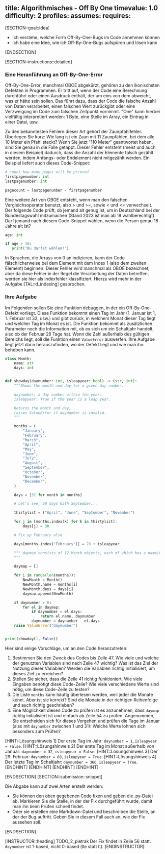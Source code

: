 title: Algorithmisches - Off By One
timevalue: 1.0
difficulty: 2
profiles:
assumes:
requires:
---
[SECTION::goal::idea]

- Ich verstehe, welche Form Off-By-One-Bugs im Code annehmen können
- Ich habe eine Idee, wie ich Off-By-One-Bugs aufspüren und lösen kann

[ENDSECTION]

[SECTION::instructions::detailed]

### Eine Heranführung an Off-By-One-Error

Off-By-One-Error, manchmal OBOE abgekürzt, gehören zu den ikonischsten Defekten in Programmen.
Er tritt auf, wenn der Code eine Berechnung durchführt 
oder einen Ausdruck enthält, der um eins von dem abweicht, was er hätte sein sollen. 
Das führt dazu, dass der Code die falsche Anzahl von Daten verarbeitet, 
einen falschen Wert zurückgibt oder eine Verzweigung im Code zum falschen Zeitpunkt vornimmt.
"One" kann hierbei vielfältig interpretiert werden: 1 Byte, eine Stelle im Array, ein Eintrag in einer Datei, usw.

Zu den bekanntesten Fehlern dieser Art gehört der Zaunpfahlfehler.
Überlegen Sie kurz:
Wie lang ist ein Zaun mit 11 Zaunpfählen, bei dem alle 10 Meter ein Pfahl steckt?
Wenn Sie jetzt "110 Meter" geantwortet haben, sind Sie genau in die Falle getappt. 
Dieser Fehler entsteht (meist und auch in diesem Beispiel) dadurch,
dass die Anzahl der Elemente falsch gezählt werden, 
indem Anfangs- oder Endelement nicht mitgezählt werden.
Ein Beispiel liefert auch dieses Code-Snippet:

```python
# count how many pages will be printed
firstpagenumber: int 
lastpagenumber: int

pagecount = lastpagenumber - firstpagenumber
```

Eine weitere Art von OBOE entsteht, wenn man den falschen Vergleichsoperator benutzt,
also > und >=, sowie < und <= verwechselt.
Der folgende Code prüft, ob jemand alt genug ist, um in Deutschland bei der Bundestagswahl mitzumachen
(Stand 2023 ist man ab 18 wahlberechtigt).
Darf jemand nach diesem Code-Snippet wählen, wenn die Person genau 18 Jahre alt ist?

```python
age: int

if age > 18:
   print("Du darfst wählen!")
```

In Sprachen, die Arrays von 0 an indizieren, 
kann der Code fälschlicherweise bei dem Element mit dem Index 1 (also dem zweiten Element) beginnen. 
Dieser Fehler wird manchmal als OBOE bezeichnet, 
aber da diese Fehler in der Regel die Verarbeitung der Daten betreffen, 
werden sie hier als Indexfehler klassifiziert.
Hierzu wird mehr in der Aufgabe [TAL::d_indexing] gesprochen.


### Ihre Aufgabe

Im Folgenden sollen Sie eine Funktion debuggen, in der ein Off-By-One-Defekt vorliegt.
Diese Funktion bekommt einen Tag im Jahr (1. Januar ist 1, 1. Februar ist 32, usw.) 
und gibt zurück, in welchem Monat dieser Tag liegt und welcher Tag im Monat es ist.
Die Funktion bekommt als zusätzlichen Parameter noch die Information mit, 
ob es sich um ein Schaltjahr handelt, also ob der Februar 29 Tage hat.
Wenn die Zahl außerhalb des gültigen Bereichs liegt, soll die Funktion einen `ValueError` auswerfen.
Ihre Aufgabe liegt jetzt darin herauszufinden, wo der Defekt liegt und wie man ihn beheben kann.

```python
class Month:
    name: str
    days: int


def showday(daynumber: int, isleapyear: bool) -> (str, int):
    """Shows the month and day for a given day number.

    daynumber: a day number within the year.
    isleapyear: True if the year is a leap year.

    Returns the month and day,
    raises ValueError if daynumber is invalid.
    """

    months = (
        "January",
        "February",
        "March",
        "April",
        "May",
        "June",
        "July",
        "August",
        "September",
        "October",
        "November",
        "December",
    )

    days = [31 for month in months]

    # Let's see, 30 days hath September...

    thirtylist = ("April", "June", "September", "November")

    for j in [months.index(k) for k in thirtylist]:
        days[j] = 30

    # Fix up February also

    days[months.index("February")] = 28 + isleapyear

    """ daymap consists of 12 Month objects, each of which has a name/days pair in it
    """

    daymap = []

    for i in range(len(months)):
        NewMonth = Month()
        NewMonth.name = months[i]
        NewMonth.days = days[i]
        daymap.append(NewMonth)

    if daynumber > 0:
        for el in daymap:
            if daynumber < el.days:
                return el.name, daynumber
            daynumber = daynumber - el.days
    raise ValueError("daynumber")


print(showday(1, False))

```

Hier sind einige Vorschläge, um an den Code heranzutreten:

1. Bestimmen Sie den Zweck des Codes bis Zeile 47. 
   Wie viele und welche der genutzten Variablen sind nach Zeile 47 wichtig?
   Was ist das Ziel der Nutzung dieser Variablen?
   Werden die Variablen richtig initialisiert, um dieses Ziel zu erreichen?
2. Stellen Sie sicher, dass die Zeile 41 richtig funktioniert.
   Wie viele Eingaben benötigt diese Code-Zeile?
   Wie viele verschiedene Werte sind nötig, um diese Code-Zeile zu testen?
3. Die Liste `months` kann häufig überlesen werden, weil jeder die Monate kennt.
   Aber ist sie korrekt?
   Sind die Monate in der richtigen Reihenfolge und auch richtig geschrieben?
4. Eine Möglichkeit diesen Code zu prüfen ist es anzunehmen, 
   dass `daymap` richtig initialisiert ist und einfach ab Zeile 54 zu prüfen.
   Angenommen, Sie entscheiden sich für dieses Vorgehen und prüfen die Tage im Januar
   (also mit `daynumber` zwischen 1 und 31): 
   Welche Werte lohnen sich besonders zum Prüfen?

[HINT::Lösungshinweis 1]
Der erste Tag im Jahr: `daynumber = 1`, `isleapyear = False`.
[HINT::Lösungshinweis 2]
Der erste Tag im Monat außerhalb von Januar: `daynumber = 32`, `isleapyear = False`.
[HINT::Lösungshinweis 3]
Der 29. Februar: `daynumber = 60`, `isleapyear = True`.
[HINT::Lösungshinweis 4]
Der letzte Tag im Schaltjahr: `daynumber = 366`, `isleapyear = True`.
[ENDHINT]
[ENDHINT]
[ENDHINT]
[ENDHINT]

[ENDSECTION]
[SECTION::submission::snippet]

Die Abgabe kann auf zwei Arten erstellt werden:

- Sie können den oben gegebenen Code fixen und geben die .py-Datei ab.
  Markieren Sie die Stelle, in der der Fix durchgeführt wurde, damit man ihn beim Prüfen schnell findet.
- Oder sie erstellen eine Markdown-Datei und beschreiben die Stelle, an der der Bug auftritt.
  Geben Sie in diesem Fall auch an, wie der Fix aussehen soll.

[ENDSECTION]

[INSTRUCTOR::heading]
TODO_2_pietrak Der Fix findet in Zeile 56 statt. `daynumber` ist 1-based, nicht 0-based (lte statt lt). 
[ENDINSTRUCTOR]
